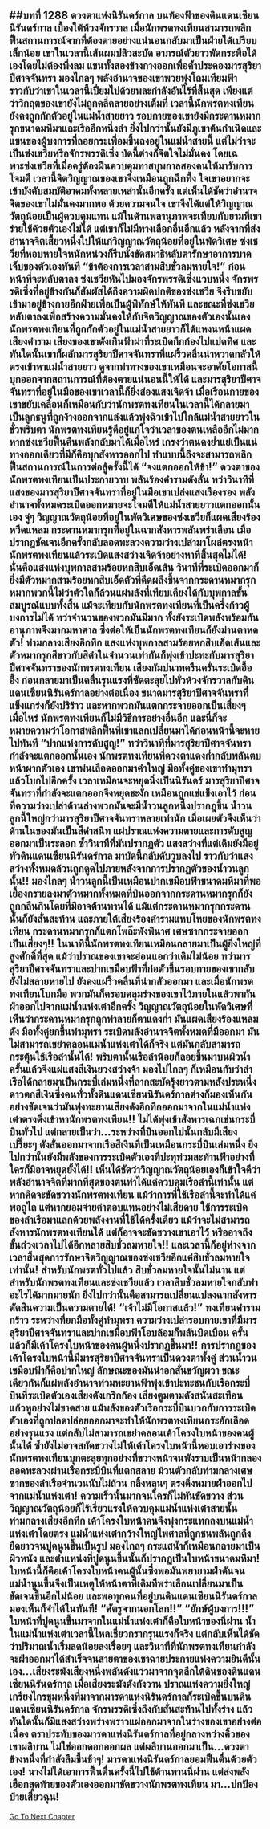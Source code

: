 ##บทที่ 1288 ดวงตาแห่งนิรันดร์กาล
บนท้องฟ้าของดินแดนเซียนนิรันดร์กาล เบื้องใต้ห้วงจักรวาล เมื่อนักพรตทงเทียนสามารถพลิกฟื้นสถานการณ์จากที่ต้องตายอย่างแน่นอนกลับมาเป็นฝ่ายได้เปรียบเล็กน้อย เขาในเวลานี้เส้นผมปลิวสะบัด อาภรณ์ตัวยาวพัดกระพือได้เองโดยไม่ต้องพึ่งลม แขนทั้งสองข้างกางออกเพื่อค้ำประคองมารสุริยาปีศาจจันทรา มองไกลๆ พลังอำนาจของเขาพวยพุ่งโถมเทียมฟ้า ราวกับว่าเขาในเวลานี้เปี่ยมไปด้วยพละกำลังอันไร้ที่สิ้นสุด
เพียงแต่ว่าวิกฤตของเขายังไม่ถูกคลี่คลายอย่างเต็มที่ เวลานี้นักพรตทงเทียนยังคงถูกกักตัวอยู่ในแม่น้ำสายยาว รอบกายของเขายังมีกระดานหมากรุกขนาดมหึมาและเรืออีกหนึ่งลำ ยิ่งไปกว่านั้นยังมีภูเขาต้นกำเนิดและแขนของผู้บงการที่ลอยกระเพื่อมขึ้นลงอยู่ในแม่น้ำสายนี้
แต่ไม่ว่าจะเป็นซ่งเชวียหรือจักรพรรดิเซิ่ง บัดนี้ต่างก็จิตใจไม่มั่นคง โดยเฉพาะซ่งเชวียที่เมื่อครู่ต้องฝืนควบคุมทาสบุพกาลสองคนให้มารับการโจมตี เวลานี้จิตวิญญาณของเขาจึงเหมือนถูกฉีกทึ้ง ใจเขาอยากจะเข้าบังคับสมบัติอาคมทั้งหลายเหล่านั้นอีกครั้ง แต่เห็นได้ชัดว่าอำนาจจิตของเขาไม่มั่นคงมากพอ ด้วยความจนใจ เขาจึงได้แต่ให้วิญญาณวัตถุน้อยเป็นผู้ควบคุมแทน
แม้ในด้านพลานุภาพจะเทียบกับยามที่เขาร่ายใช้ด้วยตัวเองไม่ได้ แต่เขาก็ไม่มีทางเลือกอื่นอีกแล้ว หลังจากที่ส่งอำนาจจิตเสี้ยวหนึ่งใปให้แก่วิญญาณวัตถุน้อยที่อยู่ในพัดวิเศษ ซ่งเชวียที่หอบหายใจหนักหน่วงก็รีบนั่งขัดสมาธิหลับตารักษาอาการบาดเจ็บของตัวเองทันที
“ข้าต้องการเวลาสามสิบชั่วลมหายใจ!” ก่อนหน้าที่จะหลับตาลง ซ่งเชวียหันไปมองจักรพรรดิเซิ่งแวบหนึ่ง
จักรพรรดิเซิ่งที่อยู่ข้างกันก็สัมผัสได้ถึงความผิดปกติของซ่งเชวีย จึงรีบขยับเข้ามาอยู่ข้างกายอีกฝ่ายเพื่อเป็นผู้พิทักษ์ให้ทันที
และขณะที่ซ่งเชวียหลับตาลงเพื่อสร้างความมั่นคงให้กับจิตวิญญาณของตัวเองนั้นเอง นักพรตทงเทียนที่ถูกกักตัวอยู่ในแม่น้ำสายยาวก็ได้แหงนหน้าแผดเสียงคำราม เสียงของเขาดังเกินฟ้าผ่าที่ระเบิดกึกก้องไปแปดทิศ และทันใดนั้นเขาก็ผลักมารสุริยาปีศาจจันทราที่แผ่ริ้วคลื่นน่าหวาดกลัวให้ตรงเข้าหาแม่น้ำสายยาว ดูจากท่าทางของเขาเหมือนจะอาศัยโอกาสนี้บุกออกจากสถานการณ์ที่ต้องตายแน่นอนนี้ให้ได้
และมารสุริยาปีศาจจันทราที่อยู่ในมือของเขาเวลานี้ก็ยิ่งส่องแสงเจิดจ้า เมื่อเรือนกายของเขาขยับเคลื่อนก็เหมือนกับว่านักพรตทงเทียนในเวลานี้ได้กลายมาเป็นลูกธนูที่ถูกง้างออกจากแล่งแล้วพุ่งฉิวเข้าไปใกล้แม่น้ำสายยาวในชั่วพริบตา
นักพรตทงเทียนรู้ดีอยู่แก่ใจว่าเวลาของตนเหลืออีกไม่มาก หากซ่งเชวียฟื้นคืนพลังกลับมาได้เมื่อไหร่ เกรงว่าตนคงย่ำแย่เป็นแน่ ทางออกเดียวที่มีก็คือบุกสังหารออกไป ทำแบบนี้ถึงจะสามารถพลิกฟื้นสถานการณ์ในการต่อสู้ครั้งนี้ได้
“จงแตกออกให้ข้า!” ดวงตาของนักพรตทงเทียนเป็นประกายวาบ พลันร้องคำรามดังลั่น ทว่าวินาทีที่แสงของมารสุริยาปีศาจจันทราที่อยู่ในมือเขาเปล่งแสงเรืองรอง พลังอำนาจทั้งหมดระเบิดออกหมายจะโจมตีให้แม่น้ำสายยาวแตกออกนั้นเอง จู่ๆ วิญญาณวัตถุน้อยที่อยู่ในพัดวิเศษของซ่งเชวียก็แผดเสียงร้องหวีดแหลม กระดานหมากรุกที่อยู่ในฉากสังหารพลันพร่าเลือน เมื่อปรากฎชัดเจนอีกครั้งกลับลอดทะลวงความว่างเปล่ามาโผล่ตรงหน้านักพรตทงเทียนแล้วระเบิดแสงสว่างเจิดจ้าอย่างหาที่สิ้นสุดไม่ได้!
นั่นคือแสงแห่งบุพกาลสามร้อยหกสิบเอ็ดเส้น วินาทีที่ระเบิดออกมาก็ยิ่งมีตัวหมากสามร้อยหกสิบเอ็ดตัวที่ดีดผลึงขึ้นจากกระดานหมากรุก หมากพวกนี้ไม่ว่าตัวใดก็ล้วนแผ่พลังที่เทียบเคียงได้กับบุพกาลขั้นสมบูรณ์แบบทั้งสิ้น แม้จะเทียบกับนักพรตทงเทียนที่เป็นครึ่งก้าวผู้บงการไม่ได้ ทว่าจำนวนของพวกมันมีมาก ทั้งยังระเบิดพลังพร้อมกัน อานุภาพจึงมากมหาศาล ซึ่งต่อให้เป็นนักพรตทงเทียนก็ยังม่านตาหดตัว!
ท่ามกลางเสียงอึกทึก แสงแห่งบุพกาลสามร้อยหกสิบเอ็ดเส้นและตัวหมากรุกสีขาวกับสีดำในจำนวนเท่ากันก็พุ่งเข้าปะทะกับมารสุริยาปีศาจจันทราของนักพรตทงเทียน เสียงกัมปนาทครืนครั่นระเบิดอื้ออึ้ง ก่อนกลายมาเป็นคลื่นรุนแรงที่ซัดตะลุยไปทั่วห้วงจักรวาลกับดินแดนเซียนนิรันดร์กาลอย่างต่อเนื่อง
ขนาดมารสุริยาปีศาจจันทราที่แข็งแกร่งก็ยังปริร้าว และหากพวกมันแตกกระจายออกเป็นเสี่ยงๆ เมื่อไหร่ นักพรตทงเทียนก็ไม่มีวิธีการอย่างอื่นอีก และนี่ก็จะหมายความว่าโอกาสพลิกฟื้นที่เขาแลกเปลี่ยนมาได้ก่อนหน้านี้จะหายไปทันที
“ปากแห่งการดับสูญ!” ทว่าวินาทีที่มารสุริยาปีศาจจันทรากำลังจะแตกออกนั้นเอง นักพรตทงเทียนที่ดวงตาแดงก่ำกลับพลันตบหน้าผากตัวเอง เขาพ่นเลือดออกมาคำใหญ่ มือทั้งคู่ของเขาทำมุทราแล้วโบกไปอีกครั้ง เวลาเหมือนจะหยุดนิ่งเป็นนิรันดร์ มารสุริยาปีศาจจันทราที่กำลังจะแตกออกจึงหยุดชะงัก เหมือนถูกแช่แข็งเอาไว้ ก่อนที่ความว่างเปล่าด้านล่างพวกมันจะมีน้ำวนลูกหนึ่งปรากฎขึ้น
น้ำวนลูกนี้ใหญ่กว่ามารสุริยาปีศาจจันทราหลายเท่านัก เมื่อเผยตัวจึงเห็นว่าด้านในของมันเป็นสีดำสนิท แผ่ปราณแห่งความตายและการดับสูญออกมาเป็นระลอก ซ้ำวินาทีที่มันปรากฏตัว แสงสว่างที่แต่เดิมยังมีอยู่ทั่วดินแดนเซียนนิรันดร์กาล มาบัดนี้กลับดับวูบลงไป ราวกับว่าแสงสว่างทั้งหมดล้วนถูกดูดไปภายหลังจากการปรากฏตัวของน้ำวนลูกนั้น!!
มองไกลๆ น้ำวนลูกนี้เป็นเหมือนปากเขมือบฟ้าขนาดมหึมาที่พอเยื้องกรายลงมาตัวหมากทั้งหมดที่บินออกจากกระดานหมากรุกก็ยังถูกกลืนกินโดยที่มิอาจต้านทานได้ แม้แต่กระดานหมากรุกกระดานนั้นก็ยังสั่นสะท้าน และภายใต้เสียงร้องคำรามแหบโหยของนักพรตทงเทียน กระดานหมากรุกก็แตกโพล๊ะพังพินาศ เศษซากกระจายออกเป็นเสี่ยงๆ!!
ในนาทีนี้นักพรตทงเทียนเหมือนกลายมาเป็นผู้ยิ่งใหญ่ที่สูงศักดิ์ที่สุด แม้ว่าปราณของเขาจะอ่อนแอกว่าเดิมไม่น้อย ทว่ามารสุริยาปีศาจจันทราและปากเขมือบฟ้าที่ก่อตัวขึ้นรอบกายของเขากลับยังไม่สลายหายไป ยังคงแผ่ริ้วคลื่นที่น่ากลัวออกมา และเมื่อนักพรตทงเทียนโบกมือ พวกมันก็ครอบคลุมร่างของเขาไว้ภายในแล้วพากันฝ่าออกไปจากแม่น้ำแห่งเต๋าอีกครั้ง
วิญญาณวัตถุน้อยในพัดวิเศษที่เห็นว่ากระดานหมากรุกถูกทำลายก็ตาแดงก่ำ มันแผดเสียงร้องแหลมดัง มือทั้งคู่ยกขึ้นทำมุทรา ระเบิดพลังอำนาจจิตทั้งหมดที่มีออกมา มันไม่สามารถเขย่าคลอนแม่น้ำแห่งเต๋าได้ก็จริง แต่มันกลับสามารถกระตุ้นใช้เรือลำนั้นได้!
พริบตานั้นเรือลำน้อยก็ลอยขึ้นมาบนผิวน้ำ ครั้นแล้วจึงแผ่แสงสีเงินยวงสว่างจ้า มองไปไกลๆ ก็เหมือนกับว่าลำเรือได้กลายมาเป็นกระบี่เล่มหนึ่งที่ลากสะบัดรุ้งยาวตามหลังประหนึ่งดาวตกสีเงินซึ่งคนทั่วทั้งดินแดนเซียนนิรันดร์กาลต่างก็มองเห็นกันอย่างชัดเจนว่ามันพุ่งทะยานเสียงดังอึกทึกออกมาจากในแม่น้ำแห่งเต๋าตรงดิ่งเข้าหานักพรตทงเทียน!!
ไม่ได้พุ่งเข้าสังหารเฉกเช่นกระบี่บินทั่วไป แต่กลายเป็นว่า...ระหว่างที่บินออกไปนั้นกลับมีเสียงเปรี๊ยะๆ ดังลั่นออกมาจากเรือสีเงินที่เป็นเหมือนกระบี่บินเล่มหนึ่ง ยิ่งไปกว่านั้นยังมีพลังของการระเบิดตัวเองที่ปะทุท่วมสะท้านฟ้าอย่างที่ใครก็มิอาจหยุดยั้งได้!!
เห็นได้ชัดว่าวิญญาณวัตถุน้อยเองก็เข้าใจดีว่าพลังอำนาจจิตที่มากที่สุดของตนทำได้แค่ควบคุมเรือลำนี้เท่านั้น แต่หากคิดจะขัดขวางนักพรตทงเทียน แม้ว่าการที่ใช้เรือลำนี้จะทำได้แค่พอถูไถ แต่หากยอมจ่ายค่าตอบแทนอย่างไม่เสียดาย ใช้การระเบิดของลำเรือมาแลกด้วยพลังงานที่ใช้ได้ครั้งเดียว แม้ว่าจะไม่สามารถสังหารนักพรตทงเทียนได้ แต่ก็อาจจะขัดขวางเขาเอาไว้ หรืออาจถึงขั้นถ่วงเวลาไปได้อีกหลายสิบชั่วลมหายใจ!!
และเวลานี้ก็อยู่ห่างจากเวลาสิ้นสุดการรักษาจิตวิญญาณของซ่งเชวียอีกแค่สิบชั่วลมหายใจเท่านั้น!
สำหรับนักพรตทั่วไปแล้ว สิบชั่วลมหายใจนั้นไม่นาน แต่สำหรับนักพรตทงเทียนและซ่งเชวียแล้ว เวลาสิบชั่วลมหายใจกลับทำอะไรได้มากมายนัก ยิ่งไปกว่านั้นคือสามารถเปลี่ยนแปลงฉากสังหารตัดสินความเป็นความตายได้!
“เจ้าไม่มีโอกาสแล้ว!” ทงเทียนคำรามกร้าว ระหว่างที่ยกมือทั้งคู่ทำมุทรา ความว่างเปล่ารอบกายเขาที่มีมารสุริยาปีศาจจันทราและปากเขมือบฟ้าโอบล้อมก็พลันบิดเบือน ครั้นแล้วก็มีเค้าโครงใบหน้าของคนผู้หนึ่งปรากฏขึ้นมา!!
การปรากฏของเค้าโครงใบหน้านี้มีมารสุริยาปีศาจจันทราเป็นดวงตาทั้งคู่ ส่วนน้ำวนเขมือบฟ้าก็คือปากใหญ่ ลักษณะของมันน่าอกสั่นขวัญผวา ขณะเดียวกันก็แผ่พลังอำนาจท่วมทะยานฟ้าพุ่งเข้าปะทะชนกับเรือกระบี่บินที่ระเบิดตัวเองเสียงดังเกริกก้อง
เสียงตูมตามดังสนั่นสะเทือนแก้วหูอย่างไม่ขาดสาย แม้พลังของตัวเรือกระบี่บินบวกกับการระเบิดตัวเองที่ถูกปลดปล่อยออกมาจะทำให้นักพรตทงเทียนกระอักเลือดอย่างรุนแรง แต่กลับไม่สามารถเขย่าคลอนเค้าโครงใบหน้าของคนผู้นั้นได้ ซ้ำยังไม่อาจสกัดขวางไม่ให้เค้าโครงใบหน้านี้หอบเอาร่างของนักพรตทงเทียนบุกตะลุยทุกอย่างที่ขวางหน้าจนพังราบเป็นหน้ากลอง ลอดทะลวงผ่านเรือกระบี่บินที่แตกสลาย ม้วนตัวกลับท่ามกลางเศษซากของลำเรือจำนวนนับไม่ถ้วน กลิ้งหลุนๆ ตรงดิ่งหมายฝ่าออกไปจากแม่น้ำแห่งเต๋า!
ความเร็วนั้นมากจนใครก็ไม่ทันขัดขวาง ส่วนวิญญาณวัตถุน้อยก็ไร้เรี่ยวแรงให้ควบคุมแม่น้ำแห่งเต๋าสายนั้น ท่ามกลางเสียงอึกทึก เค้าโครงใบหน้าคนจึงพุ่งกระแทกลงบนแม่น้ำแห่งเต๋าโดยตรง
แม่น้ำแห่งเต๋ากว้างใหญ่ไพศาลที่ถูกชนพลันถูกดึงยืดยาวจนปูดนูนขึ้นเป็นรูป มองไกลๆ กระแสน้ำก็เหมือนกลายมาเป็นผิวหนัง และตำแหน่งที่ปูดนูนขึ้นนั้นก็ปรากฏเป็นใบหน้าขนาดมหึมา!
ใบหน้านี้ก็คือเค้าโครงใบหน้าคนผู้นั้นซึ่งพอมันพยายามฝ่าดันจนแม่น้ำนูนขึ้นจึงเป็นเหตุให้หน้าตาที่เดิมทีพร่าเลือนเปลี่ยนมาเป็นชัดเจนขึ้นอีกไม่น้อย และพอทุกคนที่อยู่บนดินแดนเซียนนิรันดร์กาลมองเห็นก็จำได้ในทันที!
“ศัตรูจากนอกโลก!!”
“ยักษ์ผู้บงการ!!!”
ใบหน้าที่ปูดนูนขึ้นมาจากในแม่น้ำแห่งเต๋าก็คือใบหน้าของนี่ฝาน น้ำในแม่น้ำแห่งเต๋าเวลานี้ไหลเชี่ยวกรากรุนแรงก็จริง แต่กลับเห็นได้ชัดว่าปริมาณน้ำเริ่มลดน้อยลงเรื่อยๆ และวินาทีที่นักพรตทงเทียนกำลังจะฝ่าออกมาได้สำเร็จจนสายตาของเขาฉายประกายแห่งความยินดีนั้นเอง...เสียงระฆังเสียงหนึ่งพลันดังแว่วมาจากจุดลึกใต้ดินของดินแดนเซียนนิรันดร์กาล
เมื่อเสียงระฆังดังกังวาน ปราณแห่งความยิ่งใหญ่เกรียงไกรขุมหนึ่งที่มาจากมารดาแห่งนิรันดร์กาลก็ระเบิดขึ้นบนดินแดนเซียนนิรันดร์กาล จักรพรรดิเซิ่งถึงกับสั่นสะท้านไปทั้งร่าง แล้วทันใดนั้นก็มีแสงสว่างพร่างพราวแผ่ออกมาจากในร่างของเขาอย่างต่อเนื่อง ตราประทับของมารดาแห่งนิรันดร์กาลที่อยู่กลางหว่างคิ้วของเขาผลิบาน ไม่ใช่ออกดอกออกผล แต่ผลิบานออกมาเป็น...ดวงตาข้างหนึ่งที่กำลังลืมขึ้นช้าๆ!
มารดาแห่งนิรันดร์กาลยอมฟื้นตื่นด้วยตัวเอง!
นางไม่ได้เอาการฟื้นตื่นครั้งนี้ไปใช้ต้านทานนี่ฝาน แต่ส่งพลังเฮือกสุดท้ายของตัวเองออกมาขัดขวางนักพรตทงเทียน มา...ปกป้องป๋ายเสี่ยวฉุน!
------


[Go To Next Chapter]( ./262.md)